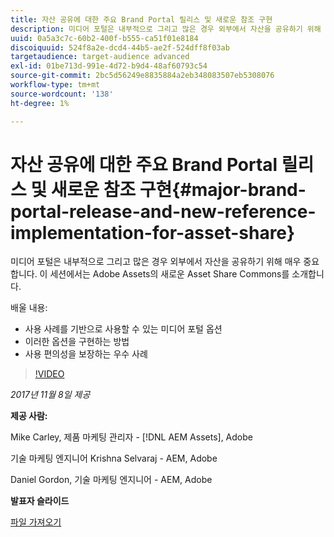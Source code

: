 ```yaml
---
title: 자산 공유에 대한 주요 Brand Portal 릴리스 및 새로운 참조 구현
description: 미디어 포털은 내부적으로 그리고 많은 경우 외부에서 자산을 공유하기 위해 매우 중요합니다. 이 세션에서 Adobe Assets의 새로운 Asset Share Commons를 소개합니다.
uuid: 0a5a3c7c-60b2-400f-b555-ca51f01e8184
discoiquuid: 524f8a2e-dcd4-44b5-ae2f-524dff8f03ab
targetaudience: target-audience advanced
exl-id: 01be713d-991e-4d72-b9d4-48af60793c54
source-git-commit: 2bc5d56249e8835884a2eb348083507eb5308076
workflow-type: tm+mt
source-wordcount: '138'
ht-degree: 1%

---
```


# 자산 공유에 대한 주요 Brand Portal 릴리스 및 새로운 참조 구현{#major-brand-portal-release-and-new-reference-implementation-for-asset-share}

미디어 포털은 내부적으로 그리고 많은 경우 외부에서 자산을 공유하기 위해 매우 중요합니다. 이 세션에서는 Adobe Assets의 새로운 Asset Share Commons를 소개합니다.

배울 내용:

* 사용 사례를 기반으로 사용할 수 있는 미디어 포털 옵션
* 이러한 옵션을 구현하는 방법
* 사용 편의성을 보장하는 우수 사례

>[!VIDEO](https://video.tv.adobe.com/v/20730/?quality=9)

*2017년 11월 8일 제공*

**제공 사람:**

Mike Carley, 제품 마케팅 관리자 - [!DNL AEM Assets], Adobe

기술 마케팅 엔지니어 Krishna Selvaraj - AEM, Adobe

Daniel Gordon, 기술 마케팅 엔지니어 - AEM, Adobe

**발표자 슬라이드**

[파일 가져오기](assets/gems+bp-asset+share+nov+8+17+.pdf)
<!--
[Get back to the Overview](https://helpx.adobe.com/experience-manager/kt/eseminars/gems/aem-index.html)
-->
